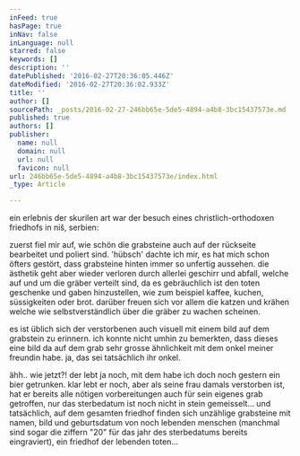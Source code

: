 ```yaml
---
inFeed: true
hasPage: true
inNav: false
inLanguage: null
starred: false
keywords: []
description: ''
datePublished: '2016-02-27T20:36:05.446Z'
dateModified: '2016-02-27T20:36:02.933Z'
title: ''
author: []
sourcePath: _posts/2016-02-27-246bb65e-5de5-4894-a4b8-3bc15437573e.md
published: true
authors: []
publisher:
  name: null
  domain: null
  url: null
  favicon: null
url: 246bb65e-5de5-4894-a4b8-3bc15437573e/index.html
_type: Article

---
```

ein erlebnis der skurilen art war der besuch eines christlich-orthodoxen friedhofs in niš, serbien: 

zuerst fiel mir auf, wie schön die grabsteine auch auf der rückseite bearbeitet und poliert sind. 'hübsch' dachte ich mir, es hat mich schon öfters gestört, dass grabsteine hinten immer so unfertig aussehen. die ästhetik geht aber wieder verloren durch allerlei geschirr und abfall, welche auf und um die gräber verteilt sind, da es gebräuchlich ist den toten geschenke und gaben hinzustellen, wie zum beispiel kaffee, kuchen, süssigkeiten oder brot. darüber freuen sich vor allem die katzen und krähen welche wie selbstverständlich über die gräber zu wachen scheinen. 

es ist üblich sich der verstorbenen auch visuell mit einem bild auf dem grabstein zu erinnern. ich konnte nicht umhin zu bemerkten, dass dieses eine bild da auf dem grab sehr grosse ähnlichkeit mit dem onkel meiner freundin habe. ja, das sei tatsächlich ihr onkel. 

ähh.. wie jetzt?! der lebt ja noch, mit dem habe ich doch noch gestern ein bier getrunken. klar lebt er noch, aber als seine frau damals verstorben ist, hat er bereits alle nötigen vorbereitungen auch für sein eigenes grab getroffen, nur das sterbedatum ist noch nicht in stein gemeisselt... 
und tatsächlich, auf dem gesamten friedhof finden sich unzählige grabsteine mit namen, bild und geburtsdatum von noch lebenden menschen (manchmal sind sogar die ziffern "20" für das jahr des sterbedatums bereits eingraviert), ein friedhof der lebenden toten...